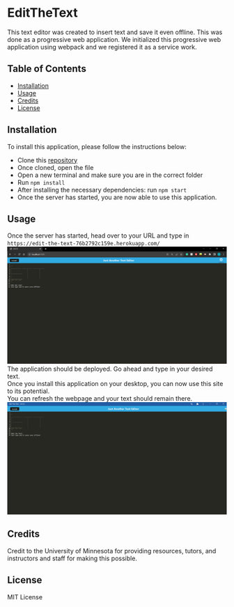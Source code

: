 # EditTheText

This text editor was created to insert text and save it even offline. This was done as a progressive web application. We initialized this progressive web application using webpack and we registered it as a service work.

## Table of Contents
- [Installation](#installation)
- [Usage](#usage)
- [Credits](#credits)
- [License](#license)

## Installation
To install this application, please follow the instructions below:
- Clone this [repository](https://github.com/XDSirius/EditTheText)
- Once cloned, open the file
- Open a new terminal and make sure you are in the correct folder
- Run `npm install`
- After installing the necessary dependencies: run `npm start`
- Once the server has started, you are now able to use this application.

## Usage

Once the server has started, head over to your URL and type in `https://edit-the-text-76b2792c159e.herokuapp.com/`\
![Online](./imgs/online.png)
The application should be deployed. Go ahead and type in your desired text.\
Once you install this application on your desktop, you can now use this site to its potential.\
You can refresh the webpage and your text should remain there. \
![Desktop](./imgs/desktop.png)

## Credits
Credit to the University of Minnesota for providing resources, tutors, and instructors and staff for making this possible. 

## License

MIT License